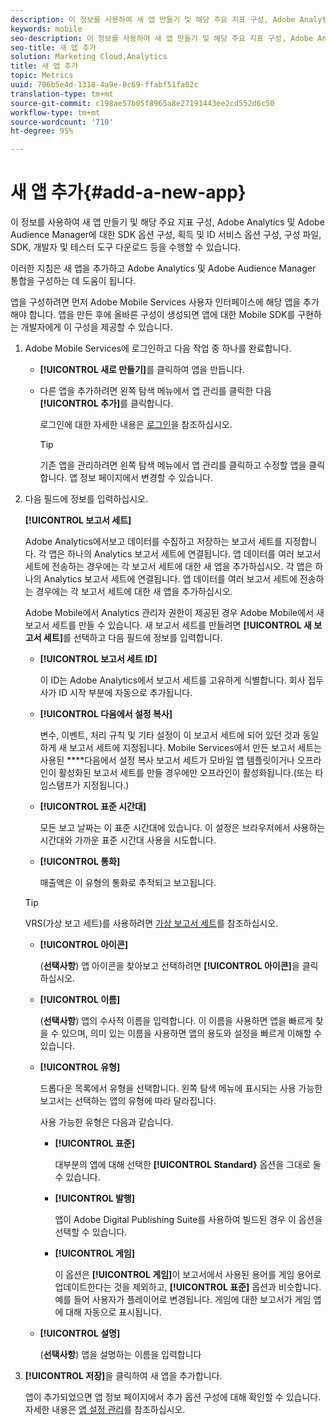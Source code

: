 ```yaml
---
description: 이 정보를 사용하여 새 앱 만들기 및 해당 주요 지표 구성, Adobe Analytics 및 Adobe Audience Manager에 대한 SDK 옵션 구성, 획득 및 ID 서비스 옵션 구성, 구성 파일, SDK, 개발자 및 테스터 도구 다운로드 등을 수행할 수 있습니다.
keywords: mobile
seo-description: 이 정보를 사용하여 새 앱 만들기 및 해당 주요 지표 구성, Adobe Analytics 및 Adobe Audience Manager에 대한 SDK 옵션 구성, 획득 및 ID 서비스 옵션 구성, 구성 파일, SDK, 개발자 및 테스터 도구 다운로드 등을 수행할 수 있습니다.
seo-title: 새 앱 추가
solution: Marketing Cloud,Analytics
title: 새 앱 추가
topic: Metrics
uuid: 706b5e4d-1318-4a9e-8c69-ffabf51fa02c
translation-type: tm+mt
source-git-commit: c198ae57b05f8965a8e27191443ee2cd552d6c50
workflow-type: tm+mt
source-wordcount: '710'
ht-degree: 95%

---
```



# 새 앱 추가{#add-a-new-app}

이 정보를 사용하여 새 앱 만들기 및 해당 주요 지표 구성, Adobe Analytics 및 Adobe Audience Manager에 대한 SDK 옵션 구성, 획득 및 ID 서비스 옵션 구성, 구성 파일, SDK, 개발자 및 테스터 도구 다운로드 등을 수행할 수 있습니다.

이러한 지침은 새 앱을 추가하고 Adobe Analytics 및 Adobe Audience Manager 통합을 구성하는 데 도움이 됩니다.

앱을 구성하려면 먼저 Adobe Mobile Services 사용자 인터페이스에 해당 앱을 추가해야 합니다. 앱을 만든 후에 올바른 구성이 생성되면 앱에 대한 Mobile SDK를 구현하는 개발자에게 이 구성을 제공할 수 있습니다.

1. Adobe Mobile Services에 로그인하고 다음 작업 중 하나를 완료합니다. 

   * **[!UICONTROL 새로 만들기]**&#x200B;를 클릭하여 앱을 만듭니다.
   * 다른 앱을 추가하려면 왼쪽 탐색 메뉴에서 앱 관리를 클릭한 다음 **[!UICONTROL 추가]**&#x200B;를 클릭합니다.

      로그인에 대한 자세한 내용은 [로그인](/help/using/gs/gs-signin.md)을 참조하십시오.

      >[!TIP]
      >
      >기존 앱을 관리하려면 왼쪽 탐색 메뉴에서 앱 관리를 클릭하고 수정할 앱을 클릭합니다. 앱 정보 페이지에서 변경할 수 있습니다.

1. 다음 필드에 정보를 입력하십시오.

   **[!UICONTROL 보고서 세트]**

   Adobe Analytics에서보고 데이터를 수집하고 저장하는 보고서 세트를 지정합니다. 각 앱은 하나의 Analytics 보고서 세트에 연결됩니다. 앱 데이터를 여러 보고서 세트에 전송하는 경우에는 각 보고서 세트에 대한 새 앱을 추가하십시오. 각 앱은 하나의 Analytics 보고서 세트에 연결됩니다. 앱 데이터를 여러 보고서 세트에 전송하는 경우에는 각 보고서 세트에 대한 새 앱을 추가하십시오.

   Adobe Mobile에서 Analytics 관리자 권한이 제공된 경우 Adobe Mobile에서 새 보고서 세트를 만들 수 있습니다. 새 보고서 세트를 만들려면 **[!UICONTROL 새 보고서 세트]**&#x200B;를 선택하고 다음 필드에 정보를 입력합니다.

   * **[!UICONTROL 보고서 세트 ID]**

      이 ID는 Adobe Analytics에서 보고서 세트를 고유하게 식별합니다. 회사 접두사가 ID 시작 부분에 자동으로 추가됩니다.

   * **[!UICONTROL 다음에서 설정 복사]**

      변수, 이벤트, 처리 규칙 및 기타 설정이 이 보고서 세트에 되어 있던 것과 동일하게 새 보고서 세트에 지정됩니다. Mobile Services에서 만든 보고서 세트는 사용된 ****&#x200B;다음에서 설정 복사 보고서 세트가 모바일 앱 템플릿이거나 오프라인이 활성화된 보고서 세트를 만들 경우에만 오프라인이 활성화됩니다.(또는 타임스탬프가 지정됩니다.)

   * **[!UICONTROL 표준 시간대]**

      모든 보고 날짜는 이 표준 시간대에 있습니다. 이 설정은 브라우저에서 사용하는 시간대와 가까운 표준 시간대 사용을 시도합니다.

   * **[!UICONTROL 통화]**

      매출액은 이 유형의 통화로 추적되고 보고됩니다.
   >[!TIP]
   >
   >VRS(가상 보고 세트)를 사용하려면 [가상 보고서 세트](/help/using/manage-apps/c-mob-vrs.md)를 참조하십시오.

   * **[!UICONTROL 아이콘]**

      (**선택사항**) 앱 아이콘을 찾아보고 선택하려면 **[!UICONTROL 아이콘]**&#x200B;을 클릭하십시오.

   * **[!UICONTROL 이름]**

      (**선택사항**) 앱의 수사적 이름을 입력합니다. 이 이름을 사용하면 앱을 빠르게 찾을 수 있으며, 의미 있는 이름을 사용하면 앱의 용도와 설정을 빠르게 이해할 수 있습니다.

   * **[!UICONTROL 유형]**

      드롭다운 목록에서 유형을 선택합니다. 왼쪽 탐색 메뉴에 표시되는 사용 가능한 보고서는 선택하는 앱의 유형에 따라 달라집니다.

      사용 가능한 유형은 다음과 같습니다.

      * **[!UICONTROL 표준]**

         대부분의 앱에 대해 선택한 **[!UICONTROL Standard}** 옵션을 그대로 둘 수 있습니다.

      * **[!UICONTROL 발행]**

         앱이 Adobe Digital Publishing Suite를 사용하여 빌드된 경우 이 옵션을 선택할 수 있습니다.

      * **[!UICONTROL 게임]**

         이 옵션은 **[!UICONTROL 게임]**&#x200B;이 보고서에서 사용된 용어를 게임 용어로 업데이트한다는 것을 제외하고, **[!UICONTROL 표준]** 옵션과 비슷합니다. 예를 들어 사용자가 플레이어로 변경됩니다. 게임에 대한 보고서가 게임 앱에 대해 자동으로 표시됩니다.
   * **[!UICONTROL 설명]**

      (**선택사항**) 앱을 설명하는 이름을 입력합니다



1. **[!UICONTROL 저장]**&#x200B;을 클릭하여 새 앱을 추가합니다.

   앱이 추가되었으면 앱 정보 페이지에서 추가 옵션 구성에 대해 확인할 수 있습니다. 자세한 내용은 [앱 설정 관리](/help/using/c-manage-app-settings/c-manage-app-settings.md)를 참조하십시오.
